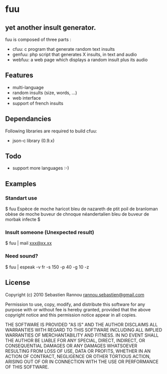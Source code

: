 fuu
===

## yet another insult generator.

fuu is composed of three parts :

  * cfuu: c program that generate random text insults
  * genfuu: php script that generates X insults, in text and audio
  * webfuu: a web page which displays a random insult plus its audio

## Features

  * multi-language
  * random insults (size, words, ...)
  * web interface
  * support of french insults

## Dependancies

Following libraries are required to build cfuu:

  - json-c library (0.9.x)

## Todo

  * support more languages :-)

## Examples

### Standart use
$ fuu
Espèce de moche haricot bleu de nazareth de ptit poil de branloman obèse de moche buveur de chnoque néandertalien bleu de buveur de morbak infecte
$

### Insult someone (Unexpected result)
$ fuu | mail xxx@xx.xx

### Need sound?
$ fuu | espeak -v fr -s 150 -p 40 -g 10 -z 

## License
Copyright (c) 2010 Sebastien Rannou <rannou.sebastien@gmail.com>

Permission to use, copy, modify, and distribute this software for any
purpose with or without fee is hereby granted, provided that the above
copyright notice and this permission notice appear in all copies.

THE SOFTWARE IS PROVIDED "AS IS" AND THE AUTHOR DISCLAIMS ALL WARRANTIES
WITH REGARD TO THIS SOFTWARE INCLUDING ALL IMPLIED WARRANTIES OF
MERCHANTABILITY AND FITNESS. IN NO EVENT SHALL THE AUTHOR BE LIABLE FOR
ANY SPECIAL, DIRECT, INDIRECT, OR CONSEQUENTIAL DAMAGES OR ANY DAMAGES
WHATSOEVER RESULTING FROM LOSS OF USE, DATA OR PROFITS, WHETHER IN AN
ACTION OF CONTRACT, NEGLIGENCE OR OTHER TORTIOUS ACTION, ARISING OUT OF
OR IN CONNECTION WITH THE USE OR PERFORMANCE OF THIS SOFTWARE.
